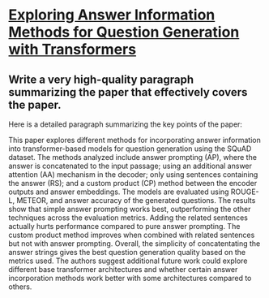 # [Exploring Answer Information Methods for Question Generation with   Transformers](https://arxiv.org/abs/2312.03483)

## Write a very high-quality paragraph summarizing the paper that effectively covers the paper.

 Here is a detailed paragraph summarizing the key points of the paper:

This paper explores different methods for incorporating answer information into transformer-based models for question generation using the SQuAD dataset. The methods analyzed include answer prompting (AP), where the answer is concatenated to the input passage; using an additional answer attention (AA) mechanism in the decoder; only using sentences containing the answer (RS); and a custom product (CP) method between the encoder outputs and answer embeddings. The models are evaluated using ROUGE-L, METEOR, and answer accuracy of the generated questions. The results show that simple answer prompting works best, outperforming the other techniques across the evaluation metrics. Adding the related sentences actually hurts performance compared to pure answer prompting. The custom product method improves when combined with related sentences but not with answer prompting. Overall, the simplicity of concatentating the answer strings gives the best question generation quality based on the metrics used. The authors suggest additional future work could explore different base transformer architectures and whether certain answer incorporation methods work better with some architectures compared to others.
